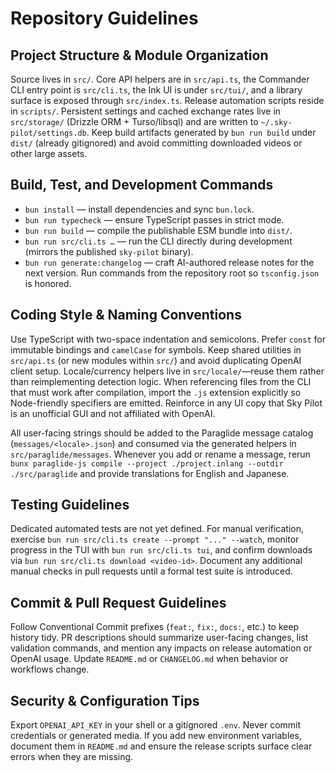 # Repository Guidelines

## Project Structure & Module Organization
Source lives in `src/`. Core API helpers are in `src/api.ts`, the Commander CLI entry point is `src/cli.ts`, the Ink UI is under `src/tui/`, and a library surface is exposed through `src/index.ts`. Release automation scripts reside in `scripts/`. Persistent settings and cached exchange rates live in `src/storage/` (Drizzle ORM + Turso/libsql) and are written to `~/.sky-pilot/settings.db`. Keep build artifacts generated by `bun run build` under `dist/` (already gitignored) and avoid committing downloaded videos or other large assets.

## Build, Test, and Development Commands
- `bun install` — install dependencies and sync `bun.lock`.
- `bun run typecheck` — ensure TypeScript passes in strict mode.
- `bun run build` — compile the publishable ESM bundle into `dist/`.
- `bun run src/cli.ts …` — run the CLI directly during development (mirrors the published `sky-pilot` binary).
- `bun run generate:changelog` — craft AI-authored release notes for the next version.
Run commands from the repository root so `tsconfig.json` is honored.

## Coding Style & Naming Conventions
Use TypeScript with two-space indentation and semicolons. Prefer `const` for immutable bindings and `camelCase` for symbols. Keep shared utilities in `src/api.ts` (or new modules within `src/`) and avoid duplicating OpenAI client setup. Locale/currency helpers live in `src/locale/`—reuse them rather than reimplementing detection logic. When referencing files from the CLI that must work after compilation, import the `.js` extension explicitly so Node-friendly specifiers are emitted. Reinforce in any UI copy that Sky Pilot is an unofficial GUI and not affiliated with OpenAI.

All user-facing strings should be added to the Paraglide message catalog (`messages/<locale>.json`) and consumed via the generated helpers in `src/paraglide/messages`. Whenever you add or rename a message, rerun `bunx paraglide-js compile --project ./project.inlang --outdir ./src/paraglide` and provide translations for English and Japanese.

## Testing Guidelines
Dedicated automated tests are not yet defined. For manual verification, exercise `bun run src/cli.ts create --prompt "..." --watch`, monitor progress in the TUI with `bun run src/cli.ts tui`, and confirm downloads via `bun run src/cli.ts download <video-id>`. Document any additional manual checks in pull requests until a formal test suite is introduced.

## Commit & Pull Request Guidelines
Follow Conventional Commit prefixes (`feat:`, `fix:`, `docs:`, etc.) to keep history tidy. PR descriptions should summarize user-facing changes, list validation commands, and mention any impacts on release automation or OpenAI usage. Update `README.md` or `CHANGELOG.md` when behavior or workflows change.

## Security & Configuration Tips
Export `OPENAI_API_KEY` in your shell or a gitignored `.env`. Never commit credentials or generated media. If you add new environment variables, document them in `README.md` and ensure the release scripts surface clear errors when they are missing.
